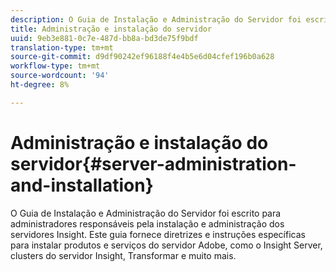 ```yaml
---
description: O Guia de Instalação e Administração do Servidor foi escrito para administradores responsáveis pela instalação e administração dos servidores Insight. Este guia fornece diretrizes e instruções específicas para instalar produtos e serviços do servidor Adobe, como o Insight Server, clusters do servidor Insight, Transformar e muito mais.
title: Administração e instalação do servidor
uuid: 9eb3e881-0c7e-487d-bb8a-bd3de75f9bdf
translation-type: tm+mt
source-git-commit: d9df90242ef96188f4e4b5e6d04cfef196b0a628
workflow-type: tm+mt
source-wordcount: '94'
ht-degree: 8%

---
```



# Administração e instalação do servidor{#server-administration-and-installation}

O Guia de Instalação e Administração do Servidor foi escrito para administradores responsáveis pela instalação e administração dos servidores Insight. Este guia fornece diretrizes e instruções específicas para instalar produtos e serviços do servidor Adobe, como o Insight Server, clusters do servidor Insight, Transformar e muito mais.

